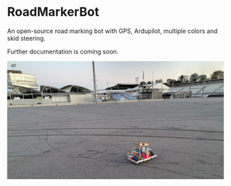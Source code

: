 # RoadMarkerBot
An open-source road marking bot with GPS, Ardupilot, multiple colors and skid steering.


Further documentation is coming soon.

![Bot_during_work](images/coming_soon.jpeg)
